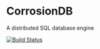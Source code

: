 CorrosionDB
====

A distributed SQL database engine

[![Build Status](https://travis-ci.org/bigrust/corrosiondb.svg?branch=master)](https://travis-ci.org/bigrust/corrosiondb)